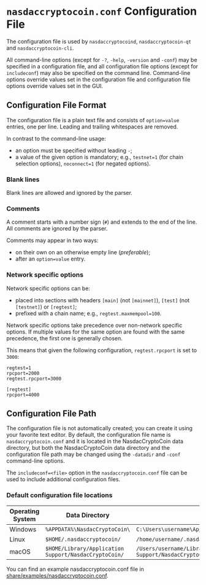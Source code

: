 # `nasdaccryptocoin.conf` Configuration File

The configuration file is used by `nasdaccryptocoind`, `nasdaccryptocoin-qt` and `nasdaccryptocoin-cli`.

All command-line options (except for `-?`, `-help`, `-version` and `-conf`) may be specified in a configuration file, and all configuration file options (except for `includeconf`) may also be specified on the command line. Command-line options override values set in the configuration file and configuration file options override values set in the GUI.

## Configuration File Format

The configuration file is a plain text file and consists of `option=value` entries, one per line. Leading and trailing whitespaces are removed.

In contrast to the command-line usage:
- an option must be specified without leading `-`;
- a value of the given option is mandatory; e.g., `testnet=1` (for chain selection options), `noconnect=1` (for negated options).

### Blank lines

Blank lines are allowed and ignored by the parser.

### Comments

A comment starts with a number sign (`#`) and extends to the end of the line. All comments are ignored by the parser.

Comments may appear in two ways:
- on their own on an otherwise empty line (_preferable_);
- after an `option=value` entry.

### Network specific options

Network specific options can be:
- placed into sections with headers `[main]` (not `[mainnet]`), `[test]` (not `[testnet]`) or `[regtest]`;
- prefixed with a chain name; e.g., `regtest.maxmempool=100`.

Network specific options take precedence over non-network specific options.
If multiple values for the same option are found with the same precedence, the
first one is generally chosen.

This means that given the following configuration, `regtest.rpcport` is set to `3000`:

```
regtest=1
rpcport=2000
regtest.rpcport=3000

[regtest]
rpcport=4000
```

## Configuration File Path

The configuration file is not automatically created; you can create it using your favorite text editor. By default, the configuration file name is `nasdaccryptocoin.conf` and it is located in the NasdacCryptoCoin data directory, but both the NasdacCryptoCoin data directory and the configuration file path may be changed using the `-datadir` and `-conf` command-line options.

The `includeconf=<file>` option in the `nasdaccryptocoin.conf` file can be used to include additional configuration files.

### Default configuration file locations

Operating System | Data Directory | Example Path
-- | -- | --
Windows | `%APPDATA%\NasdacCryptoCoin\` | `C:\Users\username\AppData\Roaming\NasdacCryptoCoin\nasdaccryptocoin.conf`
Linux | `$HOME/.nasdaccryptocoin/` | `/home/username/.nasdaccryptocoin/nasdaccryptocoin.conf`
macOS | `$HOME/Library/Application Support/NasdacCryptoCoin/` | `/Users/username/Library/Application Support/NasdacCryptoCoin/nasdaccryptocoin.conf`

You can find an example nasdaccryptocoin.conf file in [share/examples/nasdaccryptocoin.conf](../share/examples/nasdaccryptocoin.conf).
